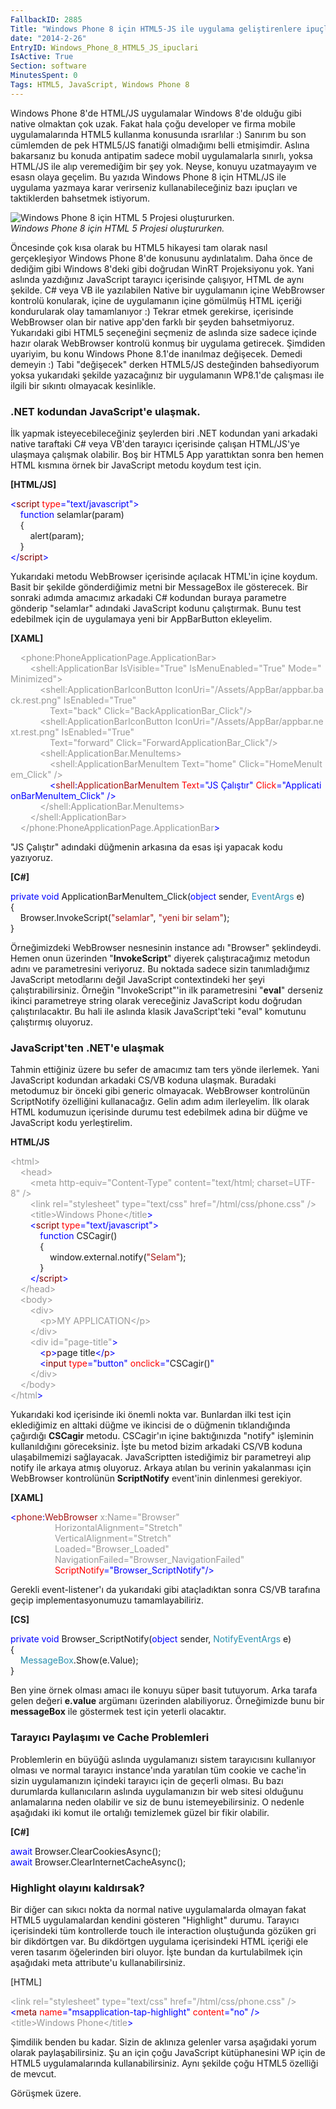 ```yaml
---
FallbackID: 2885
Title: "Windows Phone 8 için HTML5-JS ile uygulama geliştirenlere ipuçları"
date: "2014-2-26"
EntryID: Windows_Phone_8_HTML5_JS_ipuclari
IsActive: True
Section: software
MinutesSpent: 0
Tags: HTML5, JavaScript, Windows Phone 8
---
```

Windows Phone 8'de HTML/JS uygulamalar Windows 8'de olduğu gibi native
olmaktan çok uzak. Fakat hala çoğu developer ve firma mobile
uygulamalarında HTML5 kullanma konusunda ısrarlılar :) Sanırım bu son
cümlemden de pek HTML5/JS fanatiği olmadığımı belli etmişimdir. Aslına
bakarsanız bu konuda antipatim sadece mobil uygulamalarla sınırlı, yoksa
HTML/JS ile alıp veremediğim bir şey yok. Neyse, konuyu uzatmayayım ve
esasn olaya geçelim. Bu yazıda Windows Phone 8 için HTML/JS ile uygulama
yazmaya karar verirseniz kullanabileceğiniz bazı ipuçları ve
taktiklerden bahsetmek istiyorum.

![Windows Phone 8 için HTML 5 Projesi
oluştururken.](media/Windows_Phone_8_HTML5_JS_ipuclari/html5.jpg)\
*Windows Phone 8 için HTML 5 Projesi oluştururken.*

Öncesinde çok kısa olarak bu HTML5 hikayesi tam olarak nasıl
gerçekleşiyor Windows Phone 8'de konusunu aydınlatalım. Daha önce de
dediğim gibi Windows 8'deki gibi doğrudan WinRT Projeksiyonu yok. Yani
aslında yazdığınız JavaScript tarayıcı içerisinde çalışıyor, HTML de
aynı şekilde. C\# veya VB ile yazılabilen Native bir uygulamanın içine
WebBrowser kontrolü konularak, içine de uygulamanın içine gömülmüş HTML
içeriği kondurularak olay tamamlanıyor :) Tekrar etmek gerekirse,
içerisinde WebBrowser olan bir native app'den farklı bir şeyden
bahsetmiyoruz. Yukarıdaki gibi HTML5 seçeneğini seçmeniz de aslında size
sadece içinde hazır olarak WebBrowser kontrolü konmuş bir uygulama
getirecek. Şimdiden uyariyim, bu konu Windows Phone 8.1'de inanılmaz
değişecek. Demedi demeyin :) Tabi "değişecek" derken HTML5/JS
desteğinden bahsediyorum yoksa yukarıdaki şekilde yazacağınız bir
uygulamanın WP8.1'de çalışması ile ilgili bir sıkıntı olmayacak
kesinlikle.

### .NET kodundan JavaScript'e ulaşmak.

İlk yapmak isteyecebileceğiniz şeylerden biri .NET kodundan yani
arkadaki native taraftaki C\# veya VB'den tarayıcı içerisinde çalışan
HTML/JS'ye ulaşmaya çalışmak olabilir. Boş bir HTML5 App yarattıktan
sonra ben hemen HTML kısmına örnek bir JavaScript metodu koydum test
için.

**[HTML/JS]**

<span style="color:blue;">\<</span><span
style="color:maroon;">script</span> <span
style="color:red;">type</span><span style="color:blue;">=</span><span
style="color:blue;">"text/javascript"</span><span
style="color:blue;">\></span>\
    <span style="color:blue;">function</span> selamlar(param)\
    {\
        alert(param);\
    }\
<span style="color:blue;">\</</span><span
style="color:maroon;">script</span><span style="color:blue;">\></span>

Yukarıdaki metodu WebBrowser içerisinde açılacak HTML'in içine koydum.
Basit bir şekilde gönderdiğimiz metni bir MessageBox ile gösterecek. Bir
sonraki adımda amacımız arkadaki C\# kodundan buraya parametre gönderip
"selamlar" adındaki JavaScript kodunu çalıştırmak. Bunu test edebilmek
için de uygulamaya yeni bir AppBarButton ekleyelim.

**[XAML]**

<span style="color: #999999">    </span><span
style="color:#999999;">\<phone:PhoneApplicationPage.ApplicationBar\></span>\
 <span style="color: #999999">        </span><span
style="color:#999999;">\<shell:ApplicationBar IsVisible="True" IsMenuEnabled="True" Mode="Minimized"\></span>\
 <span style="color: #999999">            </span><span
style="color:#999999;">\<shell:ApplicationBarIconButton IconUri="/Assets/AppBar/appbar.back.rest.png" IsEnabled="True"</span><span
style="color:red;"> </span>\
 <span style="color:red;"><span style="color:#999999;">               
Text</span></span><span
style="color:#999999;">="back" Click="BackApplicationBar\_Click"/\></span>\
 <span style="color: #999999">            </span><span
style="color:#999999;">\<shell:ApplicationBarIconButton IconUri="/Assets/AppBar/appbar.next.rest.png" IsEnabled="True"</span><span
style="color:red;"> </span>\
 <span style="color:red;"><span style="color:#999999;">               
Text</span></span><span
style="color:#999999;">="forward" Click="ForwardApplicationBar\_Click"/\></span>\
 <span style="color: #999999">            </span><span
style="color:#999999;">\<shell:ApplicationBar.MenuItems\></span>\
 <span style="color: #999999">                </span><span
style="color:#999999;">\<shell:ApplicationBarMenuItem Text="home" Click="HomeMenuItem\_Click" /\></span>\
                 <span style="color:blue;">\<</span><span
style="color:#a31515;">shell</span><span
style="color:blue;">:</span><span
style="color:#a31515;">ApplicationBarMenuItem</span><span
style="color:red;"> Text</span><span
style="color:blue;">="JS Çalıştır"</span><span
style="color:red;"> Click</span><span
style="color:blue;">="ApplicationBarMenuItem\_Click" /\></span>\
 <span style="color: #999999">            </span><span
style="color:#999999;">\</shell:ApplicationBar.MenuItems\></span>\
 <span style="color: #999999">        </span><span
style="color:#999999;">\</shell:ApplicationBar\></span>\
 <span style="color: #999999">    </span><span
style="color:#999999;">\</phone:PhoneApplicationPage.ApplicationBar</span><span
style="color:blue;">\></span>

"JS Çalıştır" adındaki düğmenin arkasına da esas işi yapacak kodu
yazıyoruz.

**[C\#]**

<span style="color:blue;">private</span> <span
style="color:blue;">void</span> ApplicationBarMenuItem\_Click(<span
style="color:blue;">object</span> sender, <span
style="color:#2b91af;">EventArgs</span> e)\
 {\
     Browser.InvokeScript(<span
style="color:#a31515;">"selamlar"</span>, <span
style="color:#a31515;">"yeni bir selam"</span>);\
 }

Örneğimizdeki WebBrowser nesnesinin instance adı "Browser" şeklindeydi.
Hemen onun üzerinden "**InvokeScript**" diyerek çalıştıracağımız metodun
adını ve parametresini veriyoruz. Bu noktada sadece sizin tanımladığımız
JavaScript metodlarını değil JavaScript contextindeki her şeyi
çalıştırabilirsiniz. Örneğin "InvokeScript"'in ilk parametresini
"**eval**" derseniz ikinci parametreye string olarak vereceğiniz
JavaScript kodu doğrudan çalıştırılacaktır. Bu hali ile aslında klasik
JavaScript'teki "eval" komutunu çalıştırmış oluyoruz.

### JavaScript'ten .NET'e ulaşmak

Tahmin ettiğiniz üzere bu sefer de amacımız tam ters yönde ilerlemek.
Yani JavaScript kodundan arkadaki CS/VB koduna ulaşmak. Buradaki
metodumuz bir önceki gibi generic olmayacak. WebBrowser kontrolünün
ScriptNotify özelliğini kullanacağız. Gelin adım adım ilerleyelim. İlk
olarak HTML kodumuzun içerisinde durumu test edebilmek adına bir düğme
ve JavaScript kodu yerleştirelim.

**HTML/JS**

<span style="color:#999999;">\<html\></span>\
<span style="color: #999999">    </span><span
style="color:#999999;">\<head\></span>\
<span style="color: #999999">        </span><span
style="color:#999999;">\<meta</span> <span
style="color:#999999;">http-equiv="Content-Type"</span> <span
style="color:#999999;">content="text/html; charset=UTF-8"</span> <span
style="color:#999999;">/\></span>\
<span style="color: #999999">        </span><span
style="color:#999999;">\<link</span> <span
style="color:#999999;">rel="stylesheet"</span> <span
style="color:#999999;">type="text/css"</span> <span
style="color:#999999;">href="/html/css/phone.css"</span> <span
style="color:#999999;">/\></span>\
 <span style="color: #999999">        </span><span
style="color:#999999;">\<title\></span><span
style="color: #999999">Windows Phone</span><span
style="color:#999999;">\</title</span><span
style="color:blue;">\></span>\
        <span style="color:blue;">\<</span><span
style="color:maroon;">script</span> <span
style="color:red;">type</span><span style="color:blue;">=</span><span
style="color:blue;">"text/javascript"</span><span
style="color:blue;">\></span>\
            <span style="color:blue;">function</span> CSCagir()\
            {\
                window.external.notify(<span
style="color:#a31515;">"Selam"</span>);\
            }\
        <span style="color:blue;">\</</span><span
style="color:maroon;">script</span><span style="color:blue;">\></span>\
 <span style="color: #999999">    </span><span
style="color:#999999;">\</head\></span>\
<span style="color: #999999">    </span><span
style="color:#999999;">\<body\></span>\
<span style="color: #999999">        </span><span
style="color:#999999;">\<div\></span>\
<span style="color: #999999">            </span><span
style="color:#999999;">\<p\></span><span
style="color: #999999">MY APPLICATION</span><span
style="color:#999999;">\</p\></span>\
<span style="color: #999999">        </span><span
style="color:#999999;">\</div\></span>\
<span style="color: #999999">        </span><span
style="color:#999999;">\<div</span> <span
style="color:#999999;">id="page-title"</span><span
style="color:blue;">\></span>\
            <span style="color:blue;">\<</span><span
style="color:maroon;">p</span><span
style="color:blue;">\></span>page title<span
style="color:blue;">\</</span><span style="color:maroon;">p</span><span
style="color:blue;">\></span>\
            <span style="color:blue;">\<</span><span
style="color:maroon;">input</span> <span
style="color:red;">type</span><span style="color:blue;">=</span><span
style="color:blue;">"button"</span> <span
style="color:red;">onclick</span><span style="color:blue;">=</span><span
style="color:blue;">"</span>CSCagir()<span style="color:blue;">"</span>\
     <span style="color: #999999">   </span><span
style="color:#999999;">\</div\></span>\
 <span style="color: #999999">    </span><span
style="color:#999999;">\</body\></span>\
<span style="color:#999999;">\</html</span><span
style="color:blue;">\></span>

Yukarıdaki kod içerisinde iki önemli nokta var. Bunlardan ilki test için
eklediğimiz en alttaki düğme ve ikincisi de o düğmenin tıklandığında
çağırdığı **CSCagir** metodu. CSCagir'ın içine baktığınızda "notify"
işleminin kullanıldığını göreceksiniz. İşte bu metod bizim arkadaki
CS/VB koduna ulaşabilmemizi sağlayacak. JavaScriptten istediğimiz bir
parametreyi alıp notify ile arkaya atmış oluyoruz. Arkaya atılan bu
verinin yakalanması için WebBrowser kontrolünün **ScriptNotify**
event'inin dinlenmesi gerekiyor.

**[XAML]**

<span style="color:blue;">\<</span><span
style="color:#a31515;">phone</span><span
style="color:blue;">:</span><span
style="color:#a31515;">WebBrowser</span><span
style="color:#999999;"> x:Name="Browser"</span>\
 <span style="color: #999999">                 </span><span
style="color:#999999;"> HorizontalAlignment="Stretch"</span>\
 <span style="color: #999999">                 </span><span
style="color:#999999;"> VerticalAlignment="Stretch"</span>\
 <span style="color: #999999">                 </span><span
style="color:#999999;"> Loaded="Browser\_Loaded"</span>\
 <span style="color: #999999">                 </span><span
style="color:#999999;"> NavigationFailed="Browser\_NavigationFailed"</span>\
                  <span style="color:red;"> ScriptNotify</span><span
style="color:blue;">="Browser\_ScriptNotify"/\></span>

Gerekli event-listener'ı da yukarıdaki gibi ataçladıktan sonra CS/VB
tarafına geçip implementasyonumuzu tamamlayabiliriz.

**[CS]**

<span style="color:blue;">private</span> <span
style="color:blue;">void</span> Browser\_ScriptNotify(<span
style="color:blue;">object</span> sender, <span
style="color:#2b91af;">NotifyEventArgs</span> e)\
 {\
     <span style="color:#2b91af;">MessageBox</span>.Show(e.Value);\
 }

Ben yine örnek olması amacı ile konuyu süper basit tutuyorum. Arka
tarafa gelen değeri **e.value** argümanı üzerinden alabiliyoruz.
Örneğimizde bunu bir **messageBox** ile göstermek test için yeterli
olacaktır.

### Tarayıcı Paylaşımı ve Cache Problemleri

Problemlerin en büyüğü aslında uygulamanızı sistem tarayıcısını
kullanıyor olması ve normal tarayıcı instance'ında yaratılan tüm cookie
ve cache'in sizin uygulamanızın içindeki tarayıcı için de geçerli
olması. Bu bazı durumlarda kullanıcıların aslında uygulamanızın bir web
sitesi olduğunu anlamalarına neden olabilir ve siz de bunu
istemeyebilirsiniz. O nedenle aşağıdaki iki komut ile ortalığı
temizlemek güzel bir fikir olabilir.

**[C\#]**

<span style="color:blue;">await</span> Browser.ClearCookiesAsync();\
 <span
style="color:blue;">await</span> Browser.ClearInternetCacheAsync();

### Highlight olayını kaldırsak?

Bir diğer can sıkıcı nokta da normal native uygulamalarda olmayan fakat
HTML5 uygulamalardan kendini gösteren "Highlight" durumu. Tarayıcı
içerisindeki tüm kontrollerde touch ile interaction oluştuğunda gözüken
gri bir dikdörtgen var. Bu dikdörtgen uygulama içerisindeki HTML içeriği
ele veren tasarım öğelerinden biri oluyor. İşte bundan da kurtulabilmek
için aşağıdaki meta attribute'u kullanabilirsiniz.

[HTML]

<span style="color:#999999;">\<link</span> <span
style="color:#999999;">rel="stylesheet"</span> <span
style="color:#999999;">type="text/css"</span> <span
style="color:#999999;">href="/html/css/phone.css"</span> <span
style="color:#999999;">/\></span>\
 <span style="color:blue;">\<</span><span
style="color:maroon;">meta</span> <span
style="color:red;">name</span><span
style="color:blue;">="msapplication-tap-highlight"</span> <span
style="color:red;">content</span><span
style="color:blue;">="no"</span> <span style="color:blue;">/\></span> \
 <span style="color:#999999;">\<title\></span><span
style="color: #999999">Windows Phone</span><span
style="color:#999999;">\</title</span><span
style="color:blue;">\></span>

Şimdilik benden bu kadar. Sizin de aklınıza gelenler varsa aşağıdaki
yorum olarak paylaşabilirsiniz. Şu an için çoğu JavaScript kütüphanesini
WP için de HTML5 uygulamalarında kullanabilirsiniz. Aynı şekilde çoğu
HTML5 özelliği de mevcut.

Görüşmek üzere.



